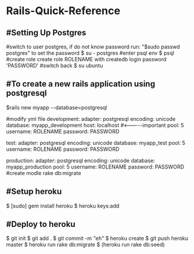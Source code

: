 Rails-Quick-Reference
=====================

#Setting Up Postgres
--------------------
#switch to user postgres, if do not know password run: "$sudo passwd postgres" to set the password
$ su - postgres
#enter psql env
$ psql
#create role
create role ROLENAME with createdb login password 'PASSWORD'
#switch back
$ su ubuntu

#To create a new rails application using postgresql
---------------------------------------------------
$rails new myapp --database=postgresql

#modify yml file
development:
  adapter: postgresql
  encoding: unicode
  database: myapp_development
  host: localhost   #<-----important
  pool: 5
  username: ROLENAME
  password: PASSWORD

test:
  adapter: postgresql
  encoding: unicode
  database: myapp_test
  pool: 5
  username: ROLENAME
  password: PASSWORD

production:
  adapter: postgresql
  encoding: unicode
  database: myapp_production
  pool: 5
  username: ROLENAME
  password: PASSWORD
#create modle
rake db:migrate

#Setup heroku
-------------
$ [sudo] gem install heroku
$ heroku keys:add

#Deploy to heroku
-----------------
$ git init
$ git add .
$ git commit -m "eh"
$ heroku create
$ git push heroku master
$ heroku run rake db:migrate
$ (heroku run rake db:seed)
